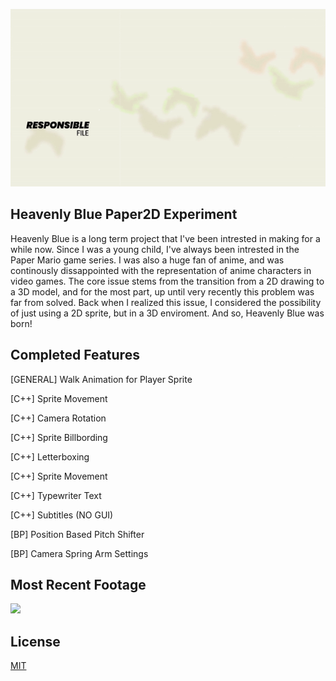 <p align="center">
  <img src="README/SS.gif">
</p>

## Heavenly Blue Paper2D Experiment
Heavenly Blue is a long term project that I've been intrested in making for a while now. Since I was a young child, I've always been intrested in the Paper Mario game series. I was also a huge fan of anime, and was continously dissappointed with the representation of anime characters in video games. The core issue stems from the transition from a 2D drawing to a 3D model, and for the most part, up until very recently this problem was far from solved. Back when I realized this issue, I considered the possibility of just using a 2D sprite, but in a 3D enviroment. And so, Heavenly Blue was born! 

## Completed Features

[GENERAL] Walk Animation for Player Sprite

[C++] Sprite Movement

[C++] Camera Rotation

[C++] Sprite Billbording

[C++] Letterboxing

[C++] Sprite Movement

[C++] Typewriter Text

[C++] Subtitles (NO GUI)

[BP] Position Based Pitch Shifter 

[BP] Camera Spring Arm Settings

## Most Recent Footage

<img src="README/HBGameplay.gif">

## License
[MIT](https://choosealicense.com/licenses/mit/)

